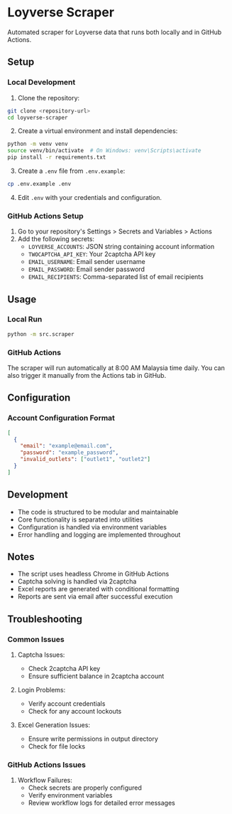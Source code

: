 # Loyverse Scraper

Automated scraper for Loyverse data that runs both locally and in GitHub Actions.

## Setup

### Local Development

1. Clone the repository:
```bash
git clone <repository-url>
cd loyverse-scraper
```

2. Create a virtual environment and install dependencies:
```bash
python -m venv venv
source venv/bin/activate  # On Windows: venv\Scripts\activate
pip install -r requirements.txt
```

3. Create a `.env` file from `.env.example`:
```bash
cp .env.example .env
```

4. Edit `.env` with your credentials and configuration.

### GitHub Actions Setup

1. Go to your repository's Settings > Secrets and Variables > Actions
2. Add the following secrets:
   - `LOYVERSE_ACCOUNTS`: JSON string containing account information
   - `TWOCAPTCHA_API_KEY`: Your 2captcha API key
   - `EMAIL_USERNAME`: Email sender username
   - `EMAIL_PASSWORD`: Email sender password
   - `EMAIL_RECIPIENTS`: Comma-separated list of email recipients

## Usage

### Local Run

```bash
python -m src.scraper
```

### GitHub Actions

The scraper will run automatically at 8:00 AM Malaysia time daily. You can also trigger it manually from the Actions tab in GitHub.

## Configuration

### Account Configuration Format

```json
[
  {
    "email": "example@email.com",
    "password": "example_password",
    "invalid_outlets": ["outlet1", "outlet2"]
  }
]
```

## Development

- The code is structured to be modular and maintainable
- Core functionality is separated into utilities
- Configuration is handled via environment variables
- Error handling and logging are implemented throughout

## Notes

- The script uses headless Chrome in GitHub Actions
- Captcha solving is handled via 2captcha
- Excel reports are generated with conditional formatting
- Reports are sent via email after successful execution

## Troubleshooting

### Common Issues

1. Captcha Issues:
   - Check 2captcha API key
   - Ensure sufficient balance in 2captcha account

2. Login Problems:
   - Verify account credentials
   - Check for any account lockouts

3. Excel Generation Issues:
   - Ensure write permissions in output directory
   - Check for file locks

### GitHub Actions Issues

1. Workflow Failures:
   - Check secrets are properly configured
   - Verify environment variables
   - Review workflow logs for detailed error messages
